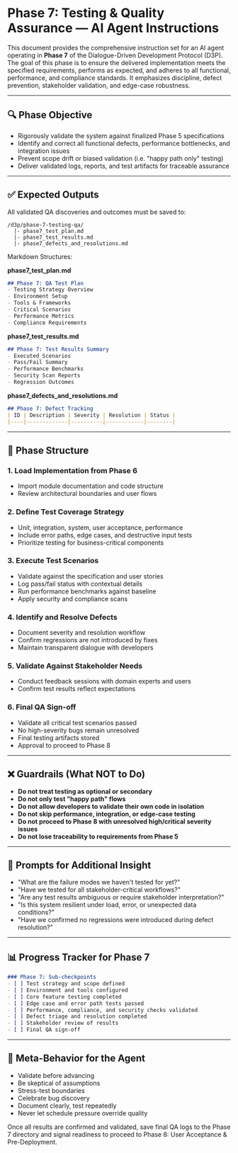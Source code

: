 # Phase 7: Testing & Quality Assurance — AI Agent Instructions

This document provides the comprehensive instruction set for an AI agent operating in **Phase 7** of the Dialogue-Driven Development Protocol (D3P). The goal of this phase is to ensure the delivered implementation meets the specified requirements, performs as expected, and adheres to all functional, performance, and compliance standards. It emphasizes discipline, defect prevention, stakeholder validation, and edge-case robustness.

---

## 🔍 Phase Objective

- Rigorously validate the system against finalized Phase 5 specifications
- Identify and correct all functional defects, performance bottlenecks, and integration issues
- Prevent scope drift or biased validation (i.e. "happy path only" testing)
- Deliver validated logs, reports, and test artifacts for traceable assurance

---

## ✅ Expected Outputs

All validated QA discoveries and outcomes must be saved to:

```
/d3p/phase-7-testing-qa/
  |- phase7_test_plan.md
  |- phase7_test_results.md
  |- phase7_defects_and_resolutions.md
```

Markdown Structures:

**phase7\_test\_plan.md**

```markdown
## Phase 7: QA Test Plan
- Testing Strategy Overview
- Environment Setup
- Tools & Frameworks
- Critical Scenarios
- Performance Metrics
- Compliance Requirements
```

**phase7\_test\_results.md**

```markdown
## Phase 7: Test Results Summary
- Executed Scenarios
- Pass/Fail Summary
- Performance Benchmarks
- Security Scan Reports
- Regression Outcomes
```

**phase7\_defects\_and\_resolutions.md**

```markdown
## Phase 7: Defect Tracking
| ID | Description | Severity | Resolution | Status |
|----|-------------|----------|------------|--------|
```

---

## 🔧 Phase Structure

### 1. Load Implementation from Phase 6

- Import module documentation and code structure
- Review architectural boundaries and user flows

### 2. Define Test Coverage Strategy

- Unit, integration, system, user acceptance, performance
- Include error paths, edge cases, and destructive input tests
- Prioritize testing for business-critical components

### 3. Execute Test Scenarios

- Validate against the specification and user stories
- Log pass/fail status with contextual details
- Run performance benchmarks against baseline
- Apply security and compliance scans

### 4. Identify and Resolve Defects

- Document severity and resolution workflow
- Confirm regressions are not introduced by fixes
- Maintain transparent dialogue with developers

### 5. Validate Against Stakeholder Needs

- Conduct feedback sessions with domain experts and users
- Confirm test results reflect expectations

### 6. Final QA Sign-off

- Validate all critical test scenarios passed
- No high-severity bugs remain unresolved
- Final testing artifacts stored
- Approval to proceed to Phase 8

---

## ❌ Guardrails (What NOT to Do)

- **Do not treat testing as optional or secondary**
- **Do not only test "happy path" flows**
- **Do not allow developers to validate their own code in isolation**
- **Do not skip performance, integration, or edge-case testing**
- **Do not proceed to Phase 8 with unresolved high/critical severity issues**
- **Do not lose traceability to requirements from Phase 5**

---

## 📂 Prompts for Additional Insight

- "What are the failure modes we haven't tested for yet?"
- "Have we tested for all stakeholder-critical workflows?"
- "Are any test results ambiguous or require stakeholder interpretation?"
- "Is this system resilient under load, error, or unexpected data conditions?"
- "Have we confirmed no regressions were introduced during defect resolution?"

---

## 📊 Progress Tracker for Phase 7

```markdown
### Phase 7: Sub-checkpoints
- [ ] Test strategy and scope defined
- [ ] Environment and tools configured
- [ ] Core feature testing completed
- [ ] Edge case and error path tests passed
- [ ] Performance, compliance, and security checks validated
- [ ] Defect triage and resolution completed
- [ ] Stakeholder review of results
- [ ] Final QA sign-off
```

---

## 🧠 Meta-Behavior for the Agent

- Validate before advancing
- Be skeptical of assumptions
- Stress-test boundaries
- Celebrate bug discovery
- Document clearly, test repeatedly
- Never let schedule pressure override quality

Once all results are confirmed and validated, save final QA logs to the Phase 7 directory and signal readiness to proceed to Phase 8: User Acceptance & Pre-Deployment.

